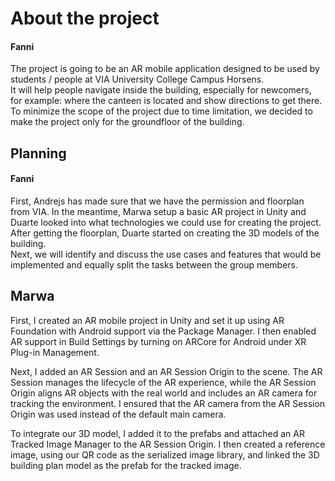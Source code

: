 <h1>About the project</h1>
<h4>Fanni</h4>
<p>The project is going to be an AR mobile application designed to be used by students / people at VIA University College Campus Horsens. <br/>
  It will help people navigate inside the building, especially for newcomers, for example: where the canteen is located and show directions to get there.<br/>
  To minimize the scope of the project due to time limitation, we decided to make the project only for the groundfloor of the building.
</p>
<h2>Planning</h2>
<h4>Fanni</h4>
<p>First, Andrejs has made sure that we have the permission and floorplan from VIA. In the meantime, Marwa setup a basic AR project in Unity and Duarte looked into what technologies we could use for creating the project. After getting the floorplan, Duarte started on creating the 3D models of the building. <br/>
Next, we will identify and discuss the use cases and features that would be implemented and equally split the tasks between the group members. 
</p>

<h2>Marwa</h2>
<p>First, I created an AR mobile project in Unity and set it up using AR Foundation with Android support via the Package Manager. I then enabled AR support in Build Settings by turning on ARCore for Android under XR Plug-in Management.</p>
<p></p>Next, I added an AR Session and an AR Session Origin to the scene. The AR Session manages the lifecycle of the AR experience, while the AR Session Origin aligns AR objects with the real world and includes an AR camera for tracking the environment. I ensured that the AR camera from the AR Session Origin was used instead of the default main camera.</p>
<p>To integrate our 3D model, I added it to the prefabs and attached an AR Tracked Image Manager to the AR Session Origin. I then created a reference image, using our QR code as the serialized image library, and linked the 3D building plan model as the prefab for the tracked image.</p>


